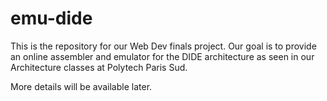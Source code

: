 emu-dide
========

This is the repository for our Web Dev finals project. Our goal is to provide an online assembler and 
emulator for the DIDE architecture as seen in our Architecture classes at Polytech Paris Sud. 

More details will be available later.
